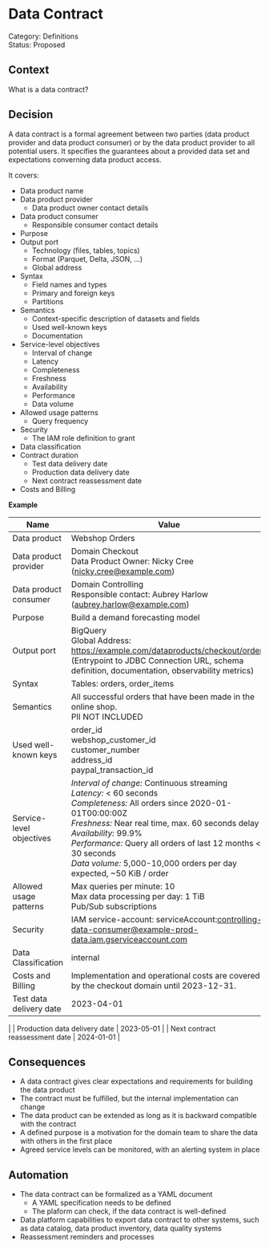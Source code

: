 # Data Contract

Category: Definitions  
Status: Proposed

## Context

What is a data contract?

## Decision

A data contract is a formal agreement between two parties (data product provider and data product consumer) or by the data product provider to all potential users. 
It  specifies the guarantees about a provided data set and expectations converning data product access.

It covers:

* Data product name
* Data product provider
  * Data product owner contact details
* Data product consumer
  * Responsible consumer contact details
* Purpose
* Output port
  * Technology (files, tables, topics)
  * Format (Parquet, Delta, JSON, ...)
  * Global address
* Syntax
  * Field names and types
  * Primary and foreign keys
  * Partitions
* Semantics
  * Context-specific description of datasets and fields
  * Used well-known keys
  * Documentation
* Service-level objectives
  * Interval of change
  * Latency
  * Completeness
  * Freshness
  * Availability
  * Performance
  * Data volume
* Allowed usage patterns
  * Query frequency
* Security
  * The IAM role definition to grant
* Data classification
* Contract duration
  * Test data delivery date
  * Production data delivery date
  * Next contract reassessment date
* Costs and Billing

**Example**

| Name                            | Value                                                                                                                                                                                                                                                                                                                                                    |
|---------------------------------|----------------------------------------------------------------------------------------------------------------------------------------------------------------------------------------------------------------------------------------------------------------------------------------------------------------------------------------------------------|
| Data product                    | Webshop Orders                                                                                                                                                                                                                                                                                                                                           |
| Data product provider           | Domain Checkout<br>Data Product Owner: Nicky Cree (nicky.cree@example.com)                                                                                                                                                                                                                                                                               |
| Data product consumer           | Domain Controlling<br>Responsible contact: Aubrey Harlow (aubrey.harlow@example.com)                                                                                                                                                                                                                                                                     |
| Purpose                         | Build a demand forecasting model                                                                                                                                                                                                                                                                                                                         |
| Output port                     | BigQuery<br>Global Address: https://example.com/dataproducts/checkout/orders (Entrypoint to JDBC Connection URL, schema definition, documentation, observability metrics)                                                                                                                                                                                |
| Syntax                          | Tables: orders, order_items                                                                                                                                                                                                                                                                                                                              |
| Semantics                       | All successful orders that have been made in the online shop.<br> PII NOT INCLUDED                                                                                                                                                                                                                                                                       |
| Used well-known keys            | order_id<br>webshop_customer_id<br>customer_number<br>address_id<br>paypal_transaction_id                                                                                                                                                                                                                                                                |
| Service-level objectives        | _Interval of change:_ Continuous streaming<br>_Latency:_ < 60 seconds<br>_Completeness:_ All orders since 2020-01-01T00:00:00Z<br/>_Freshness:_ Near real time, max. 60 seconds delay<br>_Availability:_ 99.9%<br>_Performance:_ Query all orders of last 12 months < 30 seconds<br>_Data volume:_ 5,000-10,000 orders per day expected, ~50 KiB / order |
| Allowed usage patterns          | Max queries per minute: 10<br/>Max data processing per day: 1 TiB<br/>Pub/Sub subscriptions                                                                                                                                                                                                                                                              |
| Security                        | IAM service-account: serviceAccount:controlling-data-consumer@example-prod-data.iam.gserviceaccount.com                                                                                                                                                                                                                                                  |
| Data Classification             | internal                                                                                                                                                                                                                                                                                                                                                 |
| Costs and Billing               | Implementation and operational costs are covered by the checkout domain until 2023-12-31.                                                                                                                                                                                                                                                                |
| Test data delivery date         | 2023-04-01                                                                                                                                                                                                                                                                                                                                               | 
|
| Production data delivery date   | 2023-05-01                                                                                                                                                                                                                                                                                                                                               |
| Next contract reassessment date | 2024-01-01                                                                                                                                                                                                                                                                                                                                               | 


## Consequences

- A data contract gives clear expectations and requirements for building the  data product
- The contract must be fulfilled, but the internal implementation can change
- The data product can be extended as long as it is backward compatible with the contract
- A defined purpose is a motivation for the domain team to share the data with others in the first place
- Agreed service levels can be monitored, with an alerting system in place


## Automation

- The data contract can be formalized as a YAML document
  - A YAML specification needs to be defined
  - The plaform can check, if the data contract is well-defined
- Data platform capabilities to export data contract to other systems, such as data catalog, data product inventory, data quality systems
- Reassessment reminders and processes